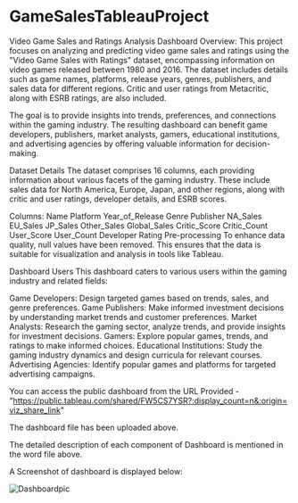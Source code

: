 # GameSalesTableauProject
Video Game Sales and Ratings Analysis Dashboard
Overview:
This project focuses on analyzing and predicting video game sales and ratings using the "Video Game Sales with Ratings" dataset, encompassing information on video games released between 1980 and 2016. The dataset includes details such as game names, platforms, release years, genres, publishers, and sales data for different regions. Critic and user ratings from Metacritic, along with ESRB ratings, are also included.

The goal is to provide insights into trends, preferences, and connections within the gaming industry. The resulting dashboard can benefit game developers, publishers, market analysts, gamers, educational institutions, and advertising agencies by offering valuable information for decision-making.

Dataset Details
The dataset comprises 16 columns, each providing information about various facets of the gaming industry. These include sales data for North America, Europe, Japan, and other regions, along with critic and user ratings, developer details, and ESRB scores.

Columns:
Name
Platform
Year_of_Release
Genre
Publisher
NA_Sales
EU_Sales
JP_Sales
Other_Sales
Global_Sales
Critic_Score
Critic_Count
User_Score
User_Count
Developer
Rating
Pre-processing
To enhance data quality, null values have been removed. This ensures that the data is suitable for visualization and analysis in tools like Tableau.

Dashboard Users
This dashboard caters to various users within the gaming industry and related fields:

Game Developers: Design targeted games based on trends, sales, and genre preferences.
Game Publishers: Make informed investment decisions by understanding market trends and customer preferences.
Market Analysts: Research the gaming sector, analyze trends, and provide insights for investment decisions.
Gamers: Explore popular games, trends, and ratings to make informed choices.
Educational Institutions: Study the gaming industry dynamics and design curricula for relevant courses.
Advertising Agencies: Identify popular games and platforms for targeted advertising campaigns.

You can access the public dashboard from the URL Provided -"https://public.tableau.com/shared/FW5CS7YSR?:display_count=n&:origin=viz_share_link"

The dashboard file has been uploaded above.

The detailed description of each component of Dashboard is mentioned in the word file above.

A Screenshot of dashboard is displayed below:

![Dashboardpic](https://github.com/VishCraft/GameSalesTableauProject/assets/144891820/a7e661d9-a897-4e42-86ec-f7c3d5856a79)

